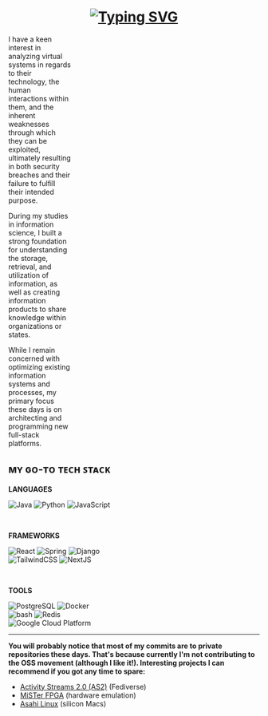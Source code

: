 <!-- dynamic header -->
<div align="center">
    <h1>
      <a href="https://git.io/typing-svg"><img src="https://readme-typing-svg.herokuapp.com?font=SourceCode+Pro&pause=1000&color=3AFFE3&center=true&vCenter=true&random=false&width=435&lines=Hey+there..;You+found+my+GitHub+profile..;Welcome+%E3%82%B7;If+you're+interested+in+tech..;or+society..;Feel+free+to+contact+me!" alt="Typing SVG" /></a>
    </h1>
</div>

<!-- introduction -->
<div>
    <div style="width: 25%;">
    <p>I have a keen interest in analyzing virtual systems in regards to their technology, the human interactions within them, and the inherent weaknesses through which they can be exploited, ultimately resulting in both security breaches and their failure to fulfill their intended purpose.</p>
    <p>During my studies in information science, I built a strong foundation for understanding the storage, retrieval, and utilization of information, as well as creating information products to share knowledge within organizations or states.</p>
    <p>While I remain concerned with optimizing existing information systems and processes, my primary focus these days is on architecting and programming new full-stack platforms.</p>
    </div>
</div>

<h2>ᴍʏ ɢᴏ-ᴛᴏ ᴛᴇᴄʜ ꜱᴛᴀᴄᴋ</h2>

<!-- favorite languages -->
<div align="left">
    <p><b>LANGUAGES</b></p>
    <img src="https://img.shields.io/badge/Java-007396?style=for-the-badge&logo=java&logoColor=white" alt="Java" />
    <img src="https://img.shields.io/badge/Python-14354C?style=for-the-badge&logo=python&logoColor=white" alt="Python" />
    <img src="https://img.shields.io/badge/JavaScript-F7DF1E?style=for-the-badge&logo=javascript&logoColor=black" alt="JavaScript" />
</div>
<p>&nbsp;</p>

<!-- favorite frameworks -->
<div align="left">
    <p><b>FRAMEWORKS</b></p>
    <img src="https://img.shields.io/badge/React-20232A?style=for-the-badge&logo=react&logoColor=61DAFB" alt="React"/>
    <img src="https://img.shields.io/badge/Spring-6DB33F?style=for-the-badge&logo=spring&logoColor=white" alt="Spring" />
    <img src="https://img.shields.io/badge/Django-003D2A?style=for-the-badge&logo=django&logoColor=white" alt="Django" />
    <br/>
    <img src="https://img.shields.io/badge/Tailwind_CSS-38B2AC?style=for-the-badge&logo=tailwind-css&logoColor=white" alt="TailwindCSS" />
    <img src="https://img.shields.io/badge/N_E_X_T-V14?style=for-the-badge&logo=nextdotjs" alt="NextJS" />
</div>
<p>&nbsp;</p>

<!-- main tools -->
<div align="left">
    <p><b>TOOLS</b></p>
    <img src="https://img.shields.io/badge/PostgreSQL-316192?style=for-the-badge&logo=postgresql&logoColor=white" alt="PostgreSQL" />
    <img src="https://img.shields.io/badge/docker-%230db7ed.svg?style=for-the-badge&logo=docker&logoColor=white" alt="Docker" />
    <br/>
    <img src="https://img.shields.io/badge/Shell_Script-121011?style=for-the-badge&logo=gnu-bash&logoColor=white" alt="bash" />
    <img src="https://img.shields.io/badge/redis-%23DD0031.svg?&style=for-the-badge&logo=redis&logoColor=white" alt="Redis" />
    <br/>
    <img src="https://img.shields.io/badge/Google_Cloud_Platform-V?style=for-the-badge&logo=googlecloud&labelColor=E7ECEF&color=E7ECEF&logoColor=274C77" alt="Google Cloud Platform" />
</div>

<hr>


<p><b>You will probably notice that most of my commits are to private repositories these days. That's because currently I'm not contributing to the OSS movement (although I like it!). Interesting projects I can recommend if you got any time to spare:</b></p>
<ul>
    <li><a href="https://github.com/w3c/activitystreams" target="_blank">Activity Streams 2.0 (AS2)</a> (Fediverse)</li>
    <li><a href="https://github.com/MiSTer-devel/Main_MiSTer" target="">MiSTer FPGA</a> (hardware emulation)</li>
    <li><a href="https://github.com/AsahiLinux" target="">Asahi Linux</a> (silicon Macs)</li>
</ul>
